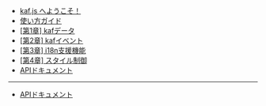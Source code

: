 - [kaf.js へようこそ！](/)
- [使い方ガイド](/guide)
- [[第1章] kafデータ](/kafdata)
- [[第2章] kafイベント](/kafevents)
- [[第3章] i18n支援機能](/i18n)
- [[第4章] スタイル制御](/style)
- [APIドキュメント](/apidoc)

---

- [APIドキュメント](/apidoc)
